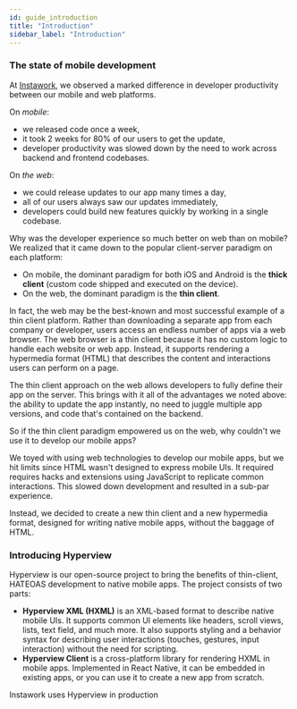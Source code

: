 ```yaml
---
id: guide_introduction
title: "Introduction"
sidebar_label: "Introduction"
---
```


### The state of mobile development
At [Instawork](https://instawork.com), we observed a marked difference in developer productivity between our mobile and web platforms.

On *mobile*:
- we released code once a week,
- it took 2 weeks for 80% of our users to get the update,
- developer productivity was slowed down by the need to work across backend and frontend codebases.

On *the web*:
- we could release updates to our app many times a day,
- all of our users always saw our updates immediately,
- developers could build new features quickly by working in a single codebase.

Why was the developer experience so much better on web than on mobile? We realized that it came down to the popular client-server paradigm on each platform:

- On mobile, the dominant paradigm for both iOS and Android is the **thick client** (custom code shipped and executed on the device).
- On the web, the dominant paradigm is the **thin client**.

In fact, the web may be the best-known and most successful example of a thin client platform. Rather than downloading a separate app from each company or developer, users access an endless number of apps via a web browser. The web browser is a thin client because it has no custom logic to handle each website or web app. Instead, it supports rendering a hypermedia format (HTML) that describes the content and interactions users can perform on a page.

The thin client approach on the web allows developers to fully define their app on the server. This brings with it all of the advantages we noted above: the ability to update the app instantly, no need to juggle multiple app versions, and code that's contained on the backend.

So if the thin client paradigm empowered us on the web, why couldn't we use it to develop our mobile apps?

We toyed with using web technologies to develop our mobile apps, but we hit limits since HTML wasn't designed to express mobile UIs. It required requires hacks and extensions using JavaScript to replicate common interactions. This slowed down development and resulted in a sub-par experience.

Instead, we decided to create a new thin client and a new hypermedia format, designed for writing native mobile apps, without the baggage of HTML.

### Introducing Hyperview

Hyperview is our open-source project to bring the benefits of thin-client, HATEOAS development to native mobile apps. The project consists of two parts:

- **Hyperview XML (HXML)** is an XML-based format to describe native mobile UIs. It supports common UI elements like headers, scroll views, lists, text field, and much more. It also supports styling and a behavior syntax for describing user interactions (touches, gestures, input interaction) without the need for scripting.
- **Hyperview Client** is a cross-platform library for rendering HXML in mobile apps. Implemented in React Native, it can be embedded in existing apps, or you can use it to create a new app from scratch.

Instawork uses Hyperview in production 
